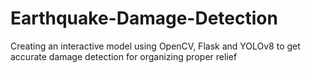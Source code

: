# Earthquake-Damage-Detection
Creating an interactive model using OpenCV, Flask and YOLOv8 to get accurate damage detection for organizing proper relief 
